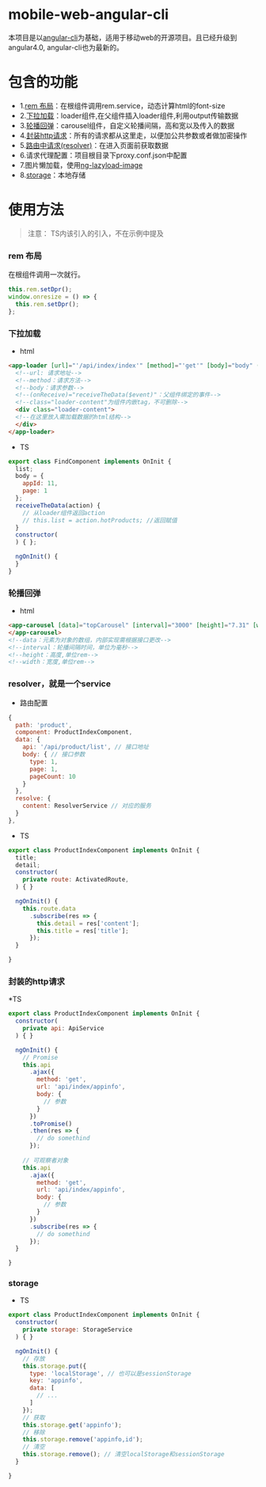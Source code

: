 # mobile-web-angular-cli

本项目是以[angular-cli](https://github.com/angular/angular-cli)为基础，适用于移动web的开源项目。且已经升级到angular4.0, angular-cli也为最新的。

# 包含的功能

* 1.[rem 布局](#rem-布局)：在根组件调用rem.service，动态计算html的font-size
* 2.[下拉加载](#下拉加载)：loader组件,在父组件插入loader组件,利用output传输数据
* 3.[轮播回弹](#轮播回弹)：carousel组件，自定义轮播间隔，高和宽以及传入的数据
* 4.[封装http请求](#封装的http请求)：所有的请求都从这里走，以便加公共参数或者做加密操作
* 5.[路由中请求(resolver)](resolver就是一个service)：在进入页面前获取数据
* 6.请求代理配置：项目根目录下proxy.conf.json中配置
* 7.图片懒加载，使用[ng-lazyload-image](https://github.com/tjoskar/ng-lazyload-image)
* 8.[storage](#storage)：本地存储

# 使用方法

> 注意： TS内该引入的引入，不在示例中提及

### rem 布局
在根组件调用一次就行。
```javascript
this.rem.setDpr();
window.onresize = () => {
  this.rem.setDpr();
};
```

### 下拉加载

* html
```html
<app-loader [url]="'/api/index/index'" [method]="'get'" [body]="body" (onReceive)="receiveTheData($event)">
  <!--url: 请求地址-->
  <!--method：请求方法-->
  <!--body：请求参数-->
  <!--(onReceive)="receiveTheData($event)"：父组件绑定的事件-->
  <!--class="loader-content"为组件内嵌tag，不可删除-->
  <div class="loader-content">
  <!--在这里放入需加载数据的html结构-->
  </div>
</app-loader>
  ```
* TS
```javascript
export class FindComponent implements OnInit {
  list;
  body = {
    appId: 11,
    page: 1
  };
  receiveTheData(action) {
    // 从loader组件返回action
    // this.list = action.hotProducts; //返回赋值
  }
  constructor(
  ) { };

  ngOnInit() {
  }
}

```

### 轮播回弹

* html
```html
<app-carousel [data]="topCarousel" [interval]="3000" [height]="7.31" [width]="10" *ngIf="topCarousel">
</app-carousel>
<!--data：元素为对象的数组，内部实现需根据接口更改-->
<!--interval：轮播间隔时间，单位为毫秒-->
<!--height：高度,单位rem-->
<!--width：宽度,单位rem-->
```

### resolver，就是一个service
* 路由配置
```javascript
{ 
  path: 'product',
  component: ProductIndexComponent,
  data: {
    api: '/api/product/list', // 接口地址
    body: { // 接口参数
      type: 1,
      page: 1,
      pageCount: 10
    }
  },
  resolve: {
    content: ResolverService // 对应的服务
  }
},
```
* TS
```javascript
export class ProductIndexComponent implements OnInit {
  title;
  detail;
  constructor( 
    private route: ActivatedRoute,
  ) { }

  ngOnInit() {
    this.route.data
      .subscribe(res => {
        this.detail = res['content'];
        this.title = res['title'];
      });
  }

}
```
### 封装的http请求
*TS
```javascript
export class ProductIndexComponent implements OnInit {
  constructor( 
    private api: ApiService
  ) { }

  ngOnInit() {
    // Promise
    this.api
      .ajax({
        method: 'get',
        url: 'api/index/appinfo',
        body: {
          // 参数
        }
      })
      .toPromise()
      .then(res => {
        // do somethind
      });
    
    // 可观察者对象
    this.api
      .ajax({
        method: 'get',
        url: 'api/index/appinfo',
        body: {
          // 参数
        }
      })
      .subscribe(res => {
        // do somethind
      });
  }

}
```

### storage

* TS
```javascript
export class ProductIndexComponent implements OnInit {
  constructor( 
    private storage: StorageService
  ) { }

  ngOnInit() {
    // 存放
    this.storage.put({
      type: 'localStorage', // 也可以是sessionStorage
      key: 'appinfo',
      data: [
        // ...
      ]
    });
    // 获取
    this.storage.get('appinfo');
    // 移除
    this.storage.remove('appinfo,id');
    // 清空
    this.storage.remove(); // 清空localStorage和sessionStorage
  }

}
```
